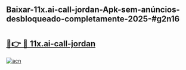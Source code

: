## Baixar-11x.ai-call-jordan-Apk-sem-anúncios-desbloqueado-completamente-2025-#g2n16

# <h2><a href="https://ainizakaria.my?title=11x.ai-call-jordan&ref=22M">🔗👉 🔴 11x.ai-call-jordan</a></h2>

[![acn](https://github.com/user-attachments/assets/0f9c940e-d8b0-45ae-aac7-cd30a18b3e1c)](https://ainizakaria.my?title=11x.ai-call-jordan&ref=22M)

